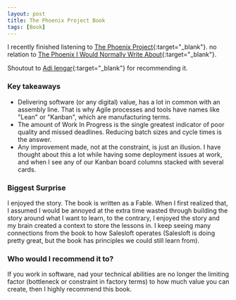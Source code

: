 ```yaml
---
layout: post
title: The Phoenix Project Book
tags: [Book]
---
```


I recently finished listening to [The Phoenix Project](https://www.audible.com/mk/t/title-3?asin=B00VAZZY32){:target="\_blank"}.
no relation to [The Phoenix I Would Normally Write About](https://www.phoenixframework.org/){:target="\_blank"}.

Shoutout to [Adi Iengar](https://www.linkedin.com/in/adiiyengar/){:target="\_blank"} for recommending it.

### Key takeaways

- Delivering software (or any digital) value, has a lot in common with an assembly line. That is why Agile processes and tools have names like "Lean" or "Kanban", which are manufacturing terms.
- The amount of Work In Progress is the single greatest indicator of poor quality and missed deadlines. Reducing batch sizes and cycle times is the answer.
- Any improvement made, not at the constraint, is just an illusion. I have thought about this a lot while having some deployment issues at work, and when I see any of our Kanban board columns stacked with several cards.

### Biggest Surprise

I enjoyed the story. The book is written as a Fable. When I first realized that, I assumed I would be annoyed at the extra time wasted through building the story around what I want to learn, to the contrary, I enjoyed the story and my brain created a context to store the lessons in. I keep seeing many connections from the book to how Salesloft operates (Salesloft is doing pretty great, but the book has principles we could still learn from).

### Who would I recommend it to?

If you work in software, nad your technical abilities are no longer the limiting factor (bottleneck or constraint in factory terms) to how much value you can create, then I highly recommend this book.
